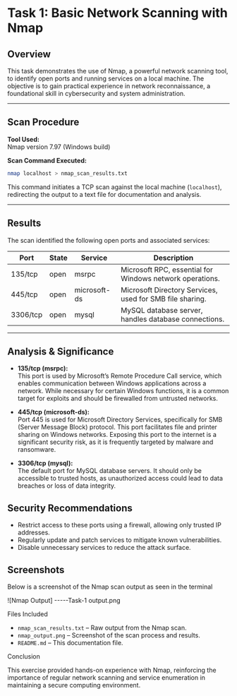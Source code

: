 # Task 1: Basic Network Scanning with Nmap

## Overview

This task demonstrates the use of Nmap, a powerful network scanning tool, to identify open ports and running services on a local machine. The objective is to gain practical experience in network reconnaissance, a foundational skill in cybersecurity and system administration.

---

## Scan Procedure

**Tool Used:**  
Nmap version 7.97 (Windows build)

**Scan Command Executed:**
```sh
nmap localhost > nmap_scan_results.txt
```
This command initiates a TCP scan against the local machine (`localhost`), redirecting the output to a text file for documentation and analysis.

---

## Results

The scan identified the following open ports and associated services:

| Port     | State | Service       | Description                                              |
|----------|-------|---------------|----------------------------------------------------------|
| 135/tcp  | open  | msrpc         | Microsoft RPC, essential for Windows network operations. |
| 445/tcp  | open  | microsoft-ds  | Microsoft Directory Services, used for SMB file sharing. |
| 3306/tcp | open  | mysql         | MySQL database server, handles database connections.     |

---

## Analysis & Significance

- **135/tcp (msrpc):**  
  This port is used by Microsoft’s Remote Procedure Call service, which enables communication between Windows applications across a network. While necessary for certain Windows functions, it is a common target for exploits and should be firewalled from untrusted networks.

- **445/tcp (microsoft-ds):**  
  Port 445 is used for Microsoft Directory Services, specifically for SMB (Server Message Block) protocol. This port facilitates file and printer sharing on Windows networks. Exposing this port to the internet is a significant security risk, as it is frequently targeted by malware and ransomware.

- **3306/tcp (mysql):**  
  The default port for MySQL database servers. It should only be accessible to trusted hosts, as unauthorized access could lead to data breaches or loss of data integrity.



## Security Recommendations

- Restrict access to these ports using a firewall, allowing only trusted IP addresses.
- Regularly update and patch services to mitigate known vulnerabilities.
- Disable unnecessary services to reduce the attack surface.




## Screenshots

Below is a screenshot of the Nmap scan output as seen in the terminal

  ![Nmap Output] -----Task-1 output.png



Files Included

- `nmap_scan_results.txt` – Raw output from the Nmap scan.
- `nmap_output.png` – Screenshot of the scan process and results.
- `README.md` – This documentation file.



 Conclusion

This exercise provided hands-on experience with Nmap, reinforcing the importance of regular network scanning and service enumeration in maintaining a secure computing environment.




